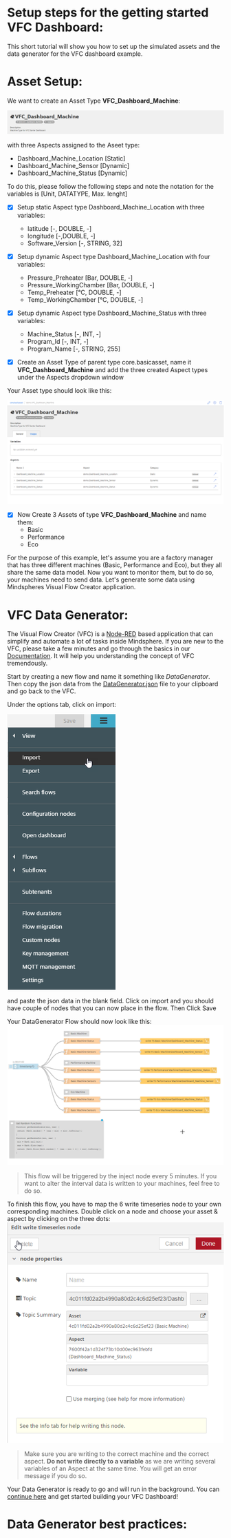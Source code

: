 # Setup steps for the getting started VFC Dashboard:
This short tutorial will show you how to set up the simulated assets and the data generator for the VFC dashboard example.

# Asset Setup:
We want to create an Asset Type **VFC_Dashboard_Machine**:

![Asset_type](../doc/asset_type.png)

with three Aspects assigned to the Aseet type:
- Dashboard_Machine_Location [Static]
- Dashboard_Machine_Sensor [Dynamic]
- Dashboard_Machine_Status [Dynamic]

To do this, please follow the following steps and note the notation for the variables is [Unit, DATATYPE, Max. lenght]
- [x] Setup static Aspect type Dashboard_Machine_Location with three variables:
  - latitude [-, DOUBLE, -]
  - longitude [-,DOUBLE, -]
  - Software_Version [-, STRING, 32]
 
- [x] Setup dynamic Aspect type Dashboard_Machine_Location with four variables:
  - Pressure_Preheater [Bar, DOUBLE, -]
  - Pressure_WorkingChamber [Bar, DOUBLE, -]
  - Temp_Preheater [°C, DOUBLE, -]
  - Temp_WorkingChamber [°C, DOUBLE, -]

- [x] Setup dynamic Aspect type Dashboard_Machine_Status with three variables:
  - Machine_Status [-, INT, -]
  - Program_Id [-, INT, -]
  - Program_Name [-, STRING, 255]
- [x] Create an Asset Type of parent type core.basicasset, name it **VFC_Dashboard_Machine** and add the three created Aspect types under the Aspects dropdown window

Your Asset type should look like this:

![Aspect_types](../doc/asset_complete.png)

- [x] Now Create 3 Assets of type **VFC_Dashboard_Machine** and name them:
  - Basic
  - Performance
  - Eco

For the purpose of this example, let's assume you are a factory manager that has three different machines (Basic, Performance and Eco), but they all share the same data model. Now you want to monitor them, but to do so, your machines need to send data. Let's generate some data using Mindspheres Visual Flow Creator application.

# VFC Data Generator:
The Visual Flow Creator (VFC) is a [Node-RED](https://nodered.org) based application that can simplify and automate a lot of tasks inside Mindsphere. If you are new to the VFC, please take a few minutes and go through the basics in our [Documentation](https://documentation.mindsphere.io/resources/html/visualflow-creator/en-US/index.html). It will help you understanding the concept of VFC tremendously.

Start by creating a new flow and name it something like *DataGenerator*. Then copy the json data from the [DataGenerator.json](../Resources/DataGenerator.json) file to your clipboard and go back to the VFC.

Under the options tab, click on import:

![Import](../doc/import.png)

and paste the json data in the blank field. Click on import and you should have couple of nodes that you can now place in the flow. Then Click Save

Your DataGenerator Flow should now look like this:
![Data_Generator_Flow](../doc/Data_Generator_Flow.png)

> This flow will be triggered by the inject node every 5 minutes. If you want to alter the interval data is written to your machines, feel free to do so.

To finish this flow, you have to map the 6 write timeseries node to your own corresponding machines. Double click on a node and choose your asset & aspect by clicking on the three dots:
![write_timeseries](../doc/write_timeseries.png)

> Make sure you are writing to the correct machine and the correct aspect. **Do not write directly to a variable** as we are writing several variables of an Aspect at the same time. You will get an error message if you do so. 


Your Data Generator is ready to go and will run in the background. You can [continue here](../readme.md#overview-dashboard) and get started building your VFC Dashboard!

# Data Generator best practices:

